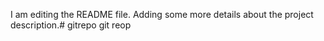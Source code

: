 I am editing the README file. Adding some more details about the project description.# gitrepo
git reop
